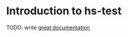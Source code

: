 # Introduction to hs-test

TODO: write [great documentation](http://jacobian.org/writing/what-to-write/)
